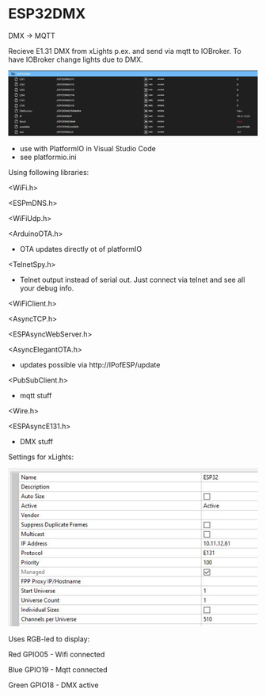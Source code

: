 # ESP32DMX
DMX -> MQTT

Recieve E1.31 DMX from xLights p.ex. and send via mqtt to IOBroker. To have IOBroker change lights due to DMX.

![IOBroker screenshot](https://github.com/Bavarialex/ESP32DMX/blob/main/pics/esp32dmx01.JPG?raw=true)

- use with PlatformIO in Visual Studio Code
- see platformio.ini

Using following libraries:

<WiFi.h>

<ESPmDNS.h>

<WiFiUdp.h>

<ArduinoOTA.h>

- OTA updates directly ot of platformIO


<TelnetSpy.h>

- Telnet output instead of serial out. Just connect via telnet and see all your debug info.


<WiFiClient.h>

<AsyncTCP.h>

<ESPAsyncWebServer.h>

<AsyncElegantOTA.h>

- updates possible via http://IPofESP/update


<PubSubClient.h>

- mqtt stuff


<Wire.h>

<ESPAsyncE131.h>

- DMX stuff




Settings for xLights:

![xLights screenshot](https://github.com/Bavarialex/ESP32DMX/blob/main/pics/xl01.JPG?raw=true)

Uses RGB-led to display:

Red GPIO05 - Wifi connected

Blue GPIO19 - Mqtt connected

Green GPIO18 - DMX active


